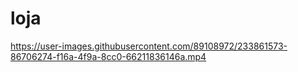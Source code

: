 # loja

https://user-images.githubusercontent.com/89108972/233861573-86706274-f16a-4f9a-8cc0-66211836146a.mp4


